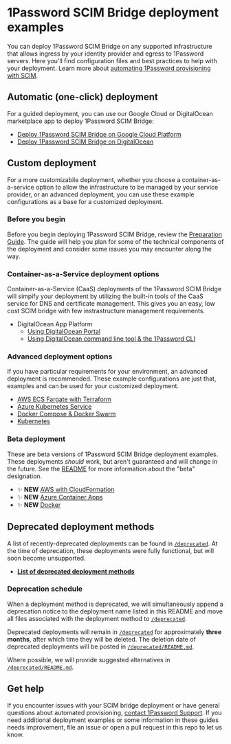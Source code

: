 # 1Password SCIM Bridge deployment examples

You can deploy 1Password SCIM Bridge on any supported infrastructure that allows ingress by your identity provider and egress to 1Password servers. Here you'll find configuration files and best practices to help with your deployment. Learn more about [automating 1Password provisioning with SCIM](https://support.1password.com/scim/).

## Automatic (one-click) deployment

For a guided deployment, you can use our Google Cloud or DigitalOcean marketplace app to deploy 1Password SCIM Bridge:

- [Deploy 1Password SCIM Bridge on Google Cloud Platform](https://support.1password.com/scim-deploy-gcp/)
- [Deploy 1Password SCIM Bridge on DigitalOcean](https://support.1password.com/scim-deploy-digitalocean/)

## Custom deployment

For a more customizabile deployment, whether you choose a container-as-a-service option to allow the infrastructure to be managed by your service provider, or an advanced deployment, you can use these example configurations as a base for a customized deployment.

### Before you begin

Before you begin deploying 1Password SCIM Bridge, review the [Preparation Guide](/PREPARATION.md). The guide will help you plan for some of the technical components of the deployment and consider some issues you may encounter along the way.

### Container-as-a-Service deployment options

Container-as-a-Service (CaaS) deployments of the 1Password SCIM Bridge will simpify your deployment by utilizing the built-in tools of the CaaS service for DNS and certificate management. This gives you an easy, low cost SCIM bridge with few instrastructure management requirements.

- DigitalOcean App Platform 
  - [Using DigitalOcean Portal](https://support.1password.com/cs/scim-deploy-digitalocean-ap/)
  - [Using DigitalOcean command line tool & the 1Password CLI](/do-app-platform-op-cli) 

### Advanced deployment options
If you have particular requirements for your environment, an advanced deployment is recommended. These example configurations are just that, examples and can be used for your customized deployment.

- [AWS ECS Fargate with Terraform](/aws-ecsfargate-terraform)
- [Azure Kubernetes Service](https://support.1password.com/scim-deploy-azure/)
- [Docker Compose & Docker Swarm](/docker)
- [Kubernetes](/kubernetes)

### Beta deployment

These are beta versions of 1Password SCIM Bridge deployment examples. These deployments _should_ work, but aren't guaranteed and will change in the future. See the [README](./beta/README.md) for more information about the "beta" designation.

- ✨ **NEW** [AWS with CloudFormation](/beta/aws-ecsfargate-cfn)
- ✨ **NEW** [Azure Container Apps](/beta/azure-container-apps)
- ✨ **NEW** [Docker](/beta/docker)

## Deprecated deployment methods

A list of recently-deprecated deployments can be found in [`/deprecated`](./deprecated/). At the time of deprecation, these deployments were fully functional, but will soon become unsupported.

- [**List of deprecated deployment methods**](./deprecated/README.md#deprecated-deployments)

### Deprecation schedule

When a deployment method is deprecated, we will simultaneously append a deprecation notice to the deployment name listed in this README and move all files associated with the deployment method to [`/deprecated`](./deprecated/).

Deprecated deployments will remain in [`/deprecated`](./deprecated/) for approximately **three months**, after which time they will be deleted. The deletion date of deprecated deployments will be posted in [`/deprecated/README.md`](./deprecated/README.md).

Where possible, we will provide suggested alternatives in [`/deprecated/README.md`](./deprecated/README.md).

## Get help

If you encounter issues with your SCIM bridge deployment or have general questions about automated provisioning, [contact 1Password Support](https://support.1password.com/contact/). If you need additional deployment examples or some information in these guides needs improvement, file an issue or open a pull request in this repo to let us know.
